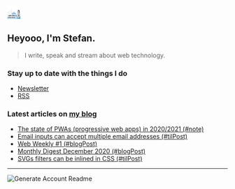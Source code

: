 <img alt width="30" height="30" src="https://raw.githubusercontent.com/stefanjudis/stefanjudis/main/screenshot.png">

## Heyooo, I'm Stefan.

> I write, speak and stream about web technology.

### Stay up to date with the things I do

- [Newsletter](https://www.stefanjudis.com/newsletter/)
- [RSS](https://www.stefanjudis.com/feeds/)

### Latest articles on [my blog](https://www.stefanjudis.com)

<!-- BLOG-POST-LIST:START -->
- [The state of PWAs (progressive web apps) in 2020/2021 (#note)](https://www.stefanjudis.com/notes/the-state-of-pwa-adoption-in-2020-2021/)
- [Email inputs can accept multiple email addresses (#tilPost)](https://www.stefanjudis.com/today-i-learned/email-inputs-can-accept-multiple-email-addresses/)
- [Web Weekly #1 (#blogPost)](https://www.stefanjudis.com/blog/web-weekly-1/)
- [Monthly Digest December 2020 (#blogPost)](https://www.stefanjudis.com/blog/monthly-digest-december-2020/)
- [SVGs filters can be inlined in CSS (#tilPost)](https://www.stefanjudis.com/today-i-learned/svgs-filters-can-be-inlined-in-css/)
<!-- BLOG-POST-LIST:END -->

---

![Generate Account Readme](https://github.com/stefanjudis/stefanjudis/workflows/Generate%20Account%20Readme/badge.svg)
